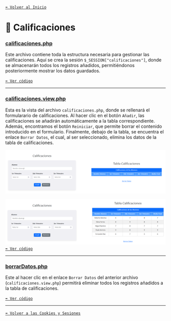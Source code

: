 [`⬅️ Volver al Inicio`](https://github.com/13MariaNoguera/Ejercicios1-PHP "Inicio Ejercicios")
<br>

# 📂 Calificaciones

### [calificaciones.php](https://github.com/13MariaNoguera/Ejercicios1-PHP/tree/master/cookiesYsesiones/calificaciones "calificaciones.php")
Este archivo contiene toda la estructura necesaria para gestionar las calificaciones. Aquí se crea la sesión `$_SESSION["calificaciones"]`, donde se almacenarán todos los registros añadidos, permitiéndonos posteriormente mostrar los datos guardados.


[`➡️ Ver código`](https://github.com/13MariaNoguera/Ejercicios1-PHP/tree/master/cookiesYsesiones/calificaciones/calificaciones.php "calificaciones.php")

---

### [calificaciones.view.php](https://github.com/13MariaNoguera/Ejercicios1-PHP/tree/master/cookiesYsesiones/calificaciones "calificaciones.view.php")
Esta es la vista del archivo `calificaciones.php`, donde se rellenará el formularario de calificaciones. Al hacer clic en el botón `Añadir`, las calificaciones se añadirán automáticamente a la tabla correspondiente. Además, encontramos el botón `Reiniciar`, que permite borrar el contenido introducido en el formulario. Finalmente, debajo de la tabla, se encuentra el enlace  `Borrar Datos`, el cual, al ser seleccionado, elimina los datos de la tabla de calificaciones.

![Calificaciones](../visualizacion/calificaciones.png)

![Calificaciones](../visualizacion/calificaciones2.png)
[`➡️ Ver código`](https://github.com/13MariaNoguera/Ejercicios1-PHP/blob/master/cookiesYsesiones/calificaciones/calificaciones.view.php "calificaciones.view.php")

---

### [borrarDatos.php](https://github.com/13MariaNoguera/Ejercicios1-PHP/tree/master/cookiesYsesiones/calificaciones "borrarDatos.php")
Este al hacer clic en el enlace `Borrar Datos` del anterior archivo (`calificaciones.view.php`) permitirá eliminar todos los registros añadidos a la tabla de calificaciones.

[`➡️ Ver código`](https://github.com/13MariaNoguera/Ejercicios1-PHP/blob/master/cookiesYsesiones/calificaciones/borrarDatos.php "borrarDatos.php")

---

[`⬅️ Volver a las Cookies y Sesiones`](https://github.com/13MariaNoguera/Ejercicios1-PHP/tree/master/formularios "Cookies y Sesiones")